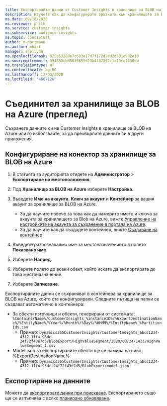 ```yaml
---
title: Експортирайте данни от Customer Insights в хранилище за BLOB на Azure
description: Научете как да конфигурирате връзката към хранилището за BLOB на Azure.
ms.date: 09/18/2020
ms.reviewer: philk
ms.service: customer-insights
ms.subservice: audience-insights
ms.topic: conceptual
author: m-hartmann
ms.author: mhart
manager: shellyha
ms.openlocfilehash: 925b53260e7c633e17d7f172d2dd2d581e982e10
ms.sourcegitcommit: 334633cbd58f5659d20b4f87252c1a10cc7130db
ms.translationtype: HT
ms.contentlocale: bg-BG
ms.lasthandoff: 12/03/2020
ms.locfileid: "4667126"
---
```

# <a name="connector-for-azure-blob-storage-preview"></a>Съединител за хранилище за BLOB на Azure (преглед)

Съхранете данните си на Customer Insights в хранилище за BLOB на Azure или го използвайте, за да прехвърлите данните си в други приложения.

## <a name="configure-the-connector-for-azure-blob-storage"></a>Конфигуриране на конектор за хранилище за BLOB на Azure

1. В статията за аудиторията отидете на **Администратор** > **Експортиране на местоположения**.

1. Под **Хранилище за BLOB на Azure** изберете **Настройка**.

1. Въведете **Име на акаунта**, **Ключ за акаунт** и **Контейнер** за вашия акаунт за хранилище за BLOB на Azure.
    - За да научите повече за това как да намерите името и ключа за акаунта за хранилището за Blob на Azure, вижте [Управление на настройките на акаунта за съхранение в портала на Azure](https://docs.microsoft.com/azure/storage/common/storage-account-manage).
    - За да научите как да създадете контейнер, вижте [Създаване на контейнер](https://docs.microsoft.com/azure/storage/blobs/storage-quickstart-blobs-portal#create-a-container).

1. Въведете разпознаваемо име за местоназначението в полето **Показвано име**.

1. Изберете **Напред**.

1. Изберете полето до всеки обект, който искате да експортирате до това местоназначение.

1. Изберете **Записване**.

Експортираните данни се съхраняват в контейнера за хранилище за BLOB на Azure, който сте конфигурирали. Следните пътища на папки се създават автоматично в контейнера:

- За обекти източници и обекти, генерирани от системата: `%ContainerName%/CustomerInsights_%instanceID%/%ExportDestinationName%/%EntityName%/%Year%/%Month%/%Day%/%HHMM%/%EntityName%_%PartitionId%.csv`
  - Пример: `Dynamics365CustomerInsights/CustomerInsights_abcd1234-4312-11f4-93dc-24f72f43e7d5/BlobExport/HighValueSegment/2020/08/24/1433/HighValueSegment_1.csv`
- Model.json за експортираните обекти ще се намира на ниво %ExportDestinationName%
  - Пример: `Dynamics365CustomerInsights/CustomerInsights_abcd1234-4312-11f4-93dc-24f72f43e7d5/BlobExport/model.json`

## <a name="export-the-data"></a>Експортиране на данните

Можете да [експортирате данни при поискване](/export-destinations.md#export-data-on-demand). Експортирането също ще се изпълнява с всяко [планирано обновяване](system.md#schedule-tab).

